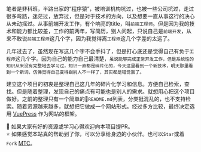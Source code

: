 <Say name="「黑客与画家」· Paul Graham" text="想要做出优秀作品，你需要一个什么问题都能思考的大脑。尤其是那些似乎不应该思考的问题，你的大脑也要养成思考它们的习惯。" />

笔者是非科班，半路出家的“程序猿”，被培训机构坑过，也被一些公司坑过，走过很多弯路，迷茫过，放弃过，但是对于技术的方向，以及想要一直从事这行的决心从未动摇过。从事前端开发工作，有个响亮的title，叫`前端工程师`。但是因为我的技术和能力都比较差，工作的前两年，写简历，别人问起，只说自己是`前端开发`，从来不敢说`前端工程师`这几个字，因为我觉得离`工程师`这几个字差的太远了。

几年过去了，虽然现在写这几个字不会手抖了，但是打心底还是觉得自己有负于`工程师`这几个字。因为自己的能力自己最清楚，`虽说能够完成正常开发工作，但是系统性的知识从来没有完整地去学习过，知识一直都是碎片化的，今天这里看到一个新技术，明天那里看到一个新词，仿佛觉得自己变得跟别人不一样了，其实都是错觉罢了。`

建立这个项目的初衷是整理自己这几年的碎片化学习和信息。方便自己检索，查找。但是随着整理，发现自己的痛点有可能也是别人的需求。就想用心把这个项目做好。之前的整理只有一个简单的`README.md`列表，分类挺混乱的，也不支持检索。随着资源越来越多，就想把它做成一个网站形式。经过多方比较，最终决定选用 [VuePress](https://vuepress.vuejs.org) 作为网站的框架。

👏 如果大家有好的资源或学习心得欢迎向本项目提PR。\
⭐️ 如果感觉本站真的帮助到了你，可以分享给身边的小伙伴。也可以`Star`或着`Fork` [MTC](https://github.com/lencx/mtc)。
